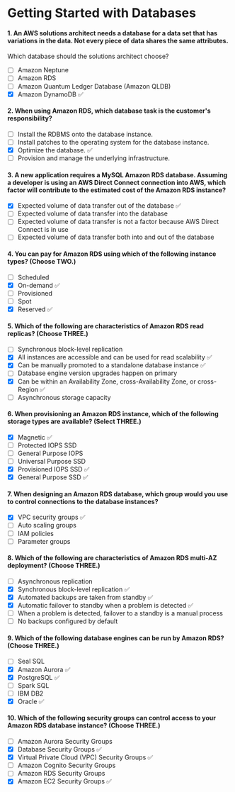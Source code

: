 # Getting Started with Databases

#### 1. An AWS solutions architect needs a database for a data set that has variations in the data. Not every piece of data shares the same attributes.
Which database should the solutions architect choose?
- [ ] Amazon Neptune
- [ ] Amazon RDS
- [ ] Amazon Quantum Ledger Database (Amazon QLDB)
- [x] Amazon DynamoDB ✅

#### 2. When using Amazon RDS, which database task is the customer's responsibility?
- [ ] Install the RDBMS onto the database instance.
- [ ] Install patches to the operating system for the database instance.
- [x] Optimize the database. ✅
- [ ] Provision and manage the underlying infrastructure.

#### 3. A new application requires a MySQL Amazon RDS database. Assuming a developer is using an AWS Direct Connect connection into AWS, which factor will contribute to the estimated cost of the Amazon RDS instance?
- [x] Expected volume of data transfer out of the database ✅
- [ ] Expected volume of data transfer into the database
- [ ] Expected volume of data transfer is not a factor because AWS Direct Connect is in use
- [ ] Expected volume of data transfer both into and out of the database

#### 4. You can pay for Amazon RDS using which of the following instance types? (Choose TWO.)
- [ ] Scheduled
- [x] On-demand ✅
- [ ] Provisioned
- [ ] Spot
- [x] Reserved ✅

#### 5. Which of the following are characteristics of Amazon RDS read replicas? (Choose THREE.)
- [ ] Synchronous block-level replication
- [x] All instances are accessible and can be used for read scalability ✅
- [x] Can be manually promoted to a standalone database instance ✅
- [ ] Database engine version upgrades happen on primary
- [x] Can be within an Availability Zone, cross-Availability Zone, or cross-Region ✅
- [ ] Asynchronous storage capacity

#### 6. When provisioning an Amazon RDS instance, which of the following storage types are available? (Select THREE.)
- [x] Magnetic ✅
- [ ] Protected IOPS SSD
- [ ] General Purpose IOPS
- [ ] Universal Purpose SSD
- [x] Provisioned IOPS SSD ✅
- [x] General Purpose SSD ✅

#### 7. When designing an Amazon RDS database, which group would you use to control connections to the database instances?
- [x] VPC security groups ✅
- [ ] Auto scaling groups
- [ ] IAM policies
- [ ] Parameter groups

#### 8. Which of the following are characteristics of Amazon RDS multi-AZ deployment? (Choose THREE.)
- [ ] Asynchronous replication
- [x] Synchronous block-level replication ✅
- [x] Automated backups are taken from standby ✅
- [x] Automatic failover to standby when a problem is detected ✅
- [ ] When a problem is detected, failover to a standby is a manual process
- [ ] No backups configured by default

#### 9. Which of the following database engines can be run by Amazon RDS? (Choose THREE.)
- [ ] Seal SQL
- [x] Amazon Aurora ✅
- [x] PostgreSQL ✅
- [ ] Spark SQL
- [ ] IBM DB2
- [x] Oracle ✅

#### 10. Which of the following security groups can control access to your Amazon RDS database instance? (Choose THREE.)
- [ ] Amazon Aurora Security Groups
- [x] Database Security Groups ✅
- [x] Virtual Private Cloud (VPC) Security Groups ✅
- [ ] Amazon Cognito Security Groups
- [ ] Amazon RDS Security Groups
- [x] Amazon EC2 Security Groups ✅

